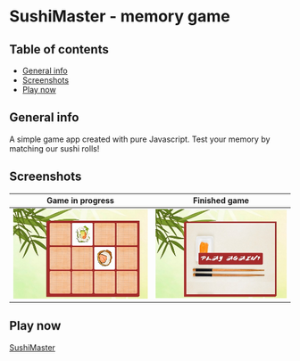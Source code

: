 # SushiMaster - memory game

## Table of contents
* [General info](#general-info)
* [Screenshots](#screenshots)
* [Play now](#play-now)

## General info
A simple game app created with pure Javascript. Test your memory by matching our sushi rolls!

## Screenshots
Game in progress             |  Finished game
:-------------------------:|:-------------------------:
![Game in progress](./screenshots/screen1.jpg)  |  ![Finished game](./screenshots/screen2.jpg)


## Play now
[SushiMaster](https://neternefer.github.io/SushiMaster/)
